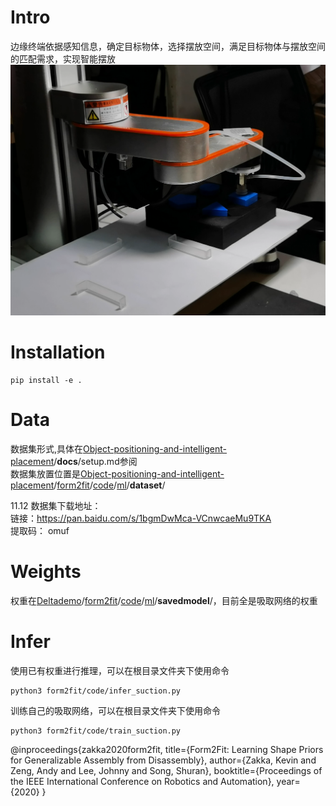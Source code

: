 # Intro
边缘终端依据感知信息，确定目标物体，选择摆放空间，满足目标物体与摆放空间的匹配需求，实现智能摆放
    ![](/assets/firstplace1.png)
# Installation
    pip install -e .  
# Data
数据集形式,具体在[Object-positioning-and-intelligent-placement](https://github.com/Geiright/Deltademo)/**docs**/setup.md参阅  
数据集放置位置是[Object-positioning-and-intelligent-placement](https://github.com/Geiright/Deltademo)/[form2fit](https://github.com/Geiright/Deltademo/tree/master/form2fit)/[code](https://github.com/Geiright/Deltademo/tree/master/form2fit/code)/[ml](https://github.com/Geiright/Deltademo/tree/master/form2fit/code/ml)/**dataset**/ 

11.12 数据集下载地址：  
链接：https://pan.baidu.com/s/1bgmDwMca-VCnwcaeMu9TKA  
提取码：    omuf  
# Weights
权重在[Deltademo](https://github.com/Geiright/Deltademo)/[form2fit](https://github.com/Geiright/Deltademo/tree/master/form2fit)/[code](https://github.com/Geiright/Deltademo/tree/master/form2fit/code)/[ml](https://github.com/Geiright/Deltademo/tree/master/form2fit/code/ml)/**savedmodel**/，目前全是吸取网络的权重
# Infer
使用已有权重进行推理，可以在根目录文件夹下使用命令

    python3 form2fit/code/infer_suction.py

训练自己的吸取网络，可以在根目录文件夹下使用命令

    python3 form2fit/code/train_suction.py

@inproceedings{zakka2020form2fit,
  title={Form2Fit: Learning Shape Priors for Generalizable Assembly from Disassembly},
  author={Zakka, Kevin and Zeng, Andy and Lee, Johnny and Song, Shuran},
  booktitle={Proceedings of the IEEE International Conference on Robotics and Automation},
  year={2020}
}
